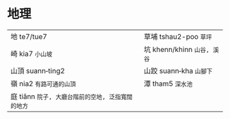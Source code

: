 # 地理

|  |  |
| :--- | :--- |
| 地 te7/tue7 | 草埔 tshau2-poo `草坪` |
| 崎 kia7 `小山坡` | 坑 khenn/khinn `山谷, 溪谷` |
| 山頂 suann‑ting2 | 山跤 suann‑kha `山腳下` |
| 嶺 nia2 `有路可通的山頂` | 潭 tham5 `深水池` |
| 庭 tiânn `院子, 大廳台階前的空地, 泛指寬闊的地方` |  |



